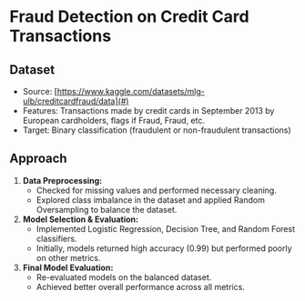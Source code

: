 # Fraud Detection on Credit Card Transactions 

## Dataset
- Source: [https://www.kaggle.com/datasets/mlg-ulb/creditcardfraud/data](#)
- Features: Transactions made by credit cards in September 2013 by European cardholders, flags if Fraud, Fraud, etc.
- Target: Binary classification (fraudulent or non-fraudulent transactions)

## Approach
1. **Data Preprocessing:**
   - Checked for missing values and performed necessary cleaning.
   - Explored class imbalance in the dataset and applied Random Oversampling to balance the dataset.
2. **Model Selection & Evaluation:**
   - Implemented Logistic Regression, Decision Tree, and Random Forest classifiers.
   - Initially, models returned high accuracy (0.99) but performed poorly on other metrics.
3. **Final Model Evaluation:**
   - Re-evaluated models on the balanced dataset.
   - Achieved better overall performance across all metrics.
